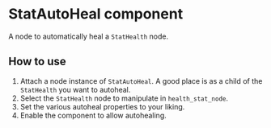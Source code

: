 # StatAutoHeal component

A node to automatically heal a `StatHealth` node.

## How to use

1. Attach a node instance of `StatAutoHeal`.  A good place is as a child of the `StatHealth` you want to autoheal.
2. Select the `StatHealth` node to manipulate in `health_stat_node`.
3. Set the various autoheal properties to your liking.
4. Enable the component to allow autohealing.
